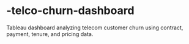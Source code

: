 # -telco-churn-dashboard
Tableau dashboard analyzing telecom customer churn using contract, payment, tenure, and pricing data.
